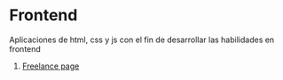 # Frontend

Aplicaciones de html, css y js con el fin de desarrollar las habilidades en frontend

1. [Freelance page](freelance/)
